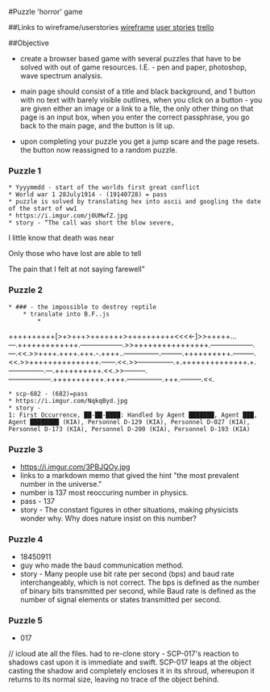 #Puzzle 'horror' game

##Links to wireframe/userstories
[wireframe](https://wireframe.cc/laib3L)
[user stories](https://hackmd.io/s/ryNByOvsV)
[trello](https://trello.com/b/QbXh8Jgp/sei-unit-1-puzzle-game)




##Objective
* create a browser based game with several puzzles that have to be solved with out of game resources. I.E. - pen and paper, photoshop, wave spectrum analysis. 

* main page should consist of a title and black background, and 1 button with no text with barely visible outlines, when you click on a button - you are given either an image or a link to a file, the only other thing on that page is an input box, when you enter the correct passphrase, you go back to the main page, and the button is lit up. 

* upon completing your puzzle you get a jump scare and the page resets. the button now reassigned to a random puzzle. 

### Puzzle 1 
	* Yyyymmdd - start of the worlds first great conflict
	* World war 1 28July1914 - (19140728) = pass
	* puzzle is solved by translating hex into ascii and googling the date of the start of ww1 
    * https://i.imgur.com/j0UMwfZ.jpg
	* story - “The call was short the blow severe,

I little know that death was near

Only those who have lost are able to tell

The pain that I felt at not saying farewell”
### Puzzle 2 
	* ### - the impossible to destroy reptile 
		* translate into B.F..js
			* 
++++++++++[>+>+++>+++++++>++++++++++<<<<-]>>+++++…—.+++++++++++++.——————.>>++++++++++++++++.——————.—.<<.>>++++.++++.+++.-.++++..—————.———.++++++++++.———.<<.>>+++++++++++++++.——.<<.>>—————.+.++++++++++++++.+.—————.—.++++++++++.<<.>>———.——————.+++++++++++.++++.—————.+++.———.<<.

	* scp-682 - (682)=pass
    * https://i.imgur.com/NqkqByd.jpg
	* story - 
	1: First Occurrence, ██-██-████: Handled by Agent ███████, Agent ███, Agent ████████ (KIA), Personnel D-129 (KIA), Personnel D-027 (KIA), Personnel D-173 (KIA), Personnel D-200 (KIA), Personnel D-193 (KIA)

### Puzzle 3
* https://i.imgur.com/3PBJQOy.jpg
* links to a markdown memo that gived the hint "the most prevalent number in the universe."
* number is 137 most reoccuring number in physics. 
* pass - 137
* story - 
The constant figures in other situations, making physicists wonder why. Why does nature insist on this number?

### Puzzle 4 
* 18450911
* guy who made the baud communication method. 
* story - 
Many people use bit rate per second (bps) and baud rate interchangeably, which is not correct. The bps is defined as the number of binary bits transmitted per second, while Baud rate is defined as the number of signal elements or states transmitted per second.


### Puzzle 5 
* 017

// icloud ate all the files. had to re-clone 
story - 
SCP-017's reaction to shadows cast upon it is immediate and swift. SCP-017 leaps at the object casting the shadow and completely encloses it in its shroud, whereupon it returns to its normal size, leaving no trace of the object behind.